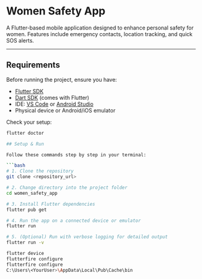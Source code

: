 # Women Safety App

A Flutter-based mobile application designed to enhance personal safety for women. Features include emergency contacts, location tracking, and quick SOS alerts.

---

## Requirements
Before running the project, ensure you have:

- [Flutter SDK](https://docs.flutter.dev/get-started/install)
- [Dart SDK](https://dart.dev/get-dart) (comes with Flutter)
- IDE: [VS Code](https://code.visualstudio.com/) or [Android Studio](https://developer.android.com/studio)
- Physical device or Android/iOS emulator

Check your setup:

```bash
flutter doctor

## Setup & Run

Follow these commands step by step in your terminal:

```bash
# 1. Clone the repository
git clone <repository_url>

# 2. Change directory into the project folder
cd women_safety_app

# 3. Install Flutter dependencies
flutter pub get

# 4. Run the app on a connected device or emulator
flutter run

# 5. (Optional) Run with verbose logging for detailed output
flutter run -v

flutter device
flutterfire configure
flutterfire configure
C:\Users\<YourUser>\AppData\Local\Pub\Cache\bin
